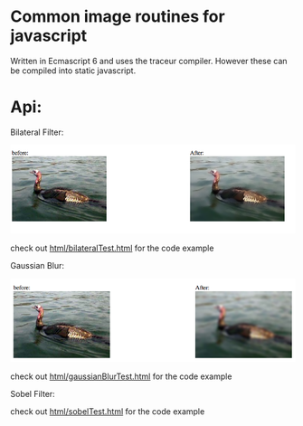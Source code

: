 Common image routines for javascript
========
Written in Ecmascript 6 and uses the traceur compiler.
However these can be compiled into static javascript.



Api:
========
Bilateral Filter:

  ![Bilateral filter](/imgs/bilateralExample.png?raw=true "Bilateral Filter")
  
  check out [ html/bilateralTest.html](https://m0ose.github.io/imageRoutines/html/bilateralTest.html) for the code example


Gaussian Blur:

  ![Bilateral filter](/imgs/gaussBlurExample.png?raw=true "Bilateral Filter")
  
  check out [ html/gaussianBlurTest.html](https://m0ose.github.io/imageRoutines/html/gaussianBlurTest.html) for the code example    

Sobel Filter:
  
  check out [ html/sobelTest.html](https://m0ose.github.io/imageRoutines/html/sobelTest.html) for the code example    
